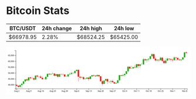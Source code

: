 # Bitcoin Stats

BTC/USDT|24h change|24h high|24h low|
|---|---|---|---|
|$66978.95|2.28%|$68524.25|$65425.00|

<img src="./chart.svg">
